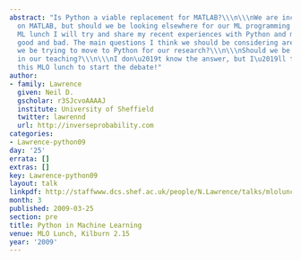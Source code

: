 ```yaml
---
abstract: "Is Python a viable replacement for MATLAB?\\\n\\\nWe are incredibly reliant
  on MATLAB, but should we be looking elsewhere for our ML programming needs? In this
  ML lunch I will try and share my recent experiences with Python and machine learning:
  good and bad. The main questions I think we should be considering are:\\\n\\\nShould
  we be trying to move to Python for our research?\\\n\\\nShould we be using Python
  in our teaching?\\\n\\\nI don\u2019t know the answer, but I\u2019ll try and use
  this MLO lunch to start the debate!"
author:
- family: Lawrence
  given: Neil D.
  gscholar: r3SJcvoAAAAJ
  institute: University of Sheffield
  twitter: lawrennd
  url: http://inverseprobability.com
categories:
- Lawrence-python09
day: '25'
errata: []
extras: []
key: Lawrence-python09
layout: talk
linkpdf: http://staffwww.dcs.shef.ac.uk/people/N.Lawrence/talks/mlolunch.pdf
month: 3
published: 2009-03-25
section: pre
title: Python in Machine Learning
venue: MLO Lunch, Kilburn 2.15
year: '2009'
---
```

